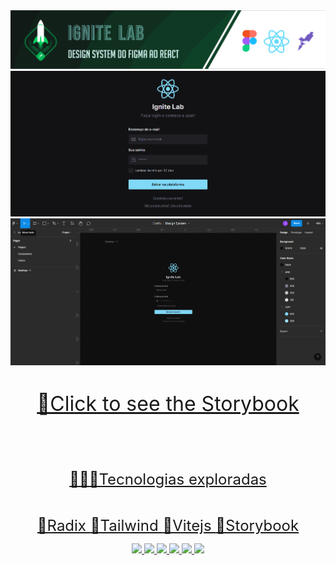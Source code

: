 <img src="https://github.com/jacksonMarcelinoFreitas/Design_System_Ignite_Lab/blob/master/assets/Template%20Readme.png"/>


<img width=1080 src="https://github.com/jacksonMarcelinoFreitas/Design_System_Ignite_Lab/blob/master/assets/screen-gif.gif"/>


<img width=1080 src="https://github.com/jacksonMarcelinoFreitas/Design_System_Ignite_Lab/blob/master/assets/figma-gif.gif"/>

#

<p align="center">
    <a style="font-size:32px" href="https://jacksonmarcelinofreitas.github.io/Design_System_Ignite_Lab/" target="blank">
    👀Click to see the Storybook
    </a>
</p>

#

<br/>
<br/>

<p align="center">
    <a style="font-size:24px" href="#" target="blank">
    👨🏻‍💻Tecnologias exploradas
    </a>
</p>

<br/>

<p align="center">
    <a style="font-size:24px" href="https://www.radix-ui.com/" target="blank">
    🔸Radix
    </a>
    <a style="font-size:24px" href="https://tailwindui.com/" target="blank">
    🔸Tailwind
    </a>
    <a style="font-size:24px" href="https://vitejs.dev/guide/" target="blank">
    🔸Vitejs   
    </a>
    <a style="font-size:24px" href="https://storybook.js.org/docs/react/get-started/introductio" target="blank">
    🔸Storybook 
    </a>
</p>



<p align="center">
    <a href="#" target="blank">
        <img src="https://img.shields.io/badge/Tailwind_CSS-38B2AC?style=for-the-badge&logo=tailwind-css&logoColor=white" />
    </a>
    <a href="#" target="blank">
        <img src="https://img.shields.io/badge/React-20232A?style=for-the-badge&logo=react&logoColor=61DAFB"/>
    </a>
    <a href="#" target="blank">
        <img src="https://img.shields.io/badge/HTML5-E34F26?style=for-the-badge&logo=html5&logoColor=white"/>
    </a>
    <a href="#" target="blank">
        <img src="https://img.shields.io/badge/JavaScript-323330?style=for-the-badge&logo=javascript&logoColor=F7DF1E"/>
    </a>
    <a href="#" target="blank">
        <img src="https://img.shields.io/badge/Node.js-43853D?style=for-the-badge&logo=node.js&logoColor=white"/>
    </a>
    <a href="#" target="blank">
        <img src="https://img.shields.io/badge/CSS3-1572B6?style=for-the-badge&logo=css3&logoColor=white"/>
    </a>
</p>
